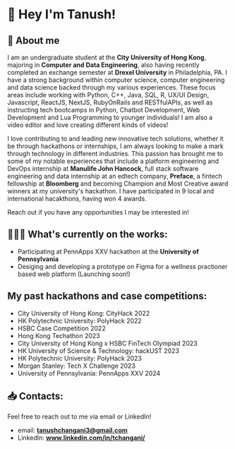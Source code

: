 # 👋 Hey I'm Tanush!
## 🐉 About me
I am an undergraduate student at the **City University of Hong Kong**, majoring in **Computer and Data Engineering**, also having recently completed an exchange semester at **Drexel University** in Philadelphia, PA. I have a strong background within computer science, computer engineering and data science backed through my various experiences. These focus areas include working with Python, C++, Java, SQL, R, UX/UI Design, Javascript, ReactJS, NextJS, RubyOnRails and RESTfulAPIs, as well as instructing tech bootcamps in Python, Chatbot Development, Web Development and Lua Programming to younger individuals! I am also a video editor and love creating different kinds of videos!

I love contributing to and leading new innovative tech solutions, whether it be through hackathons or internships, I am always looking to make a mark through technology in different industries. This passion has brought me to some of my notable experiences that include a platform engineering and DevOps internship at **Manulife John Hancock**, full stack software engineering and data internship at an edtech company, **Preface**, a fintech fellowship at **Bloomberg** and becoming Champion and Most Creative award winners at my university's hackathon. I have participated in 9 local and international hacakthons, having won 4 awards.

Reach out if you have any opportunities I may be interested in!

## 🏋🏽‍♂️ What's currently on the works:
- Participating at PennApps XXV hackathon at the **University of Pennsylvania**
- Desiging and developing a prototype on Figma for a wellness practioner based web platform (Launching soon!)

## My past hackathons and case competitions:
- City University of Hong Kong: CityHack 2022
- HK Polytechnic University: PolyHack 2022
- HSBC Case Competition 2022
- Hong Kong Techathon 2023
- City University of Hong Kong x HSBC FinTech Olympiad 2023
- HK University of Science & Technology: hackUST 2023
- HK Polytechnic University: PolyHack 2023
- Morgan Stanley: Tech X Challenge 2023
- University of Pennsylvania: PennApps XXV 2024

## 📥 Contacts:
Feel free to reach out to me via email or LinkedIn!
- email: **tanushchangani3@gmail.com**
- LinkedIn: **www.linkedin.com/in/tchangani/**
